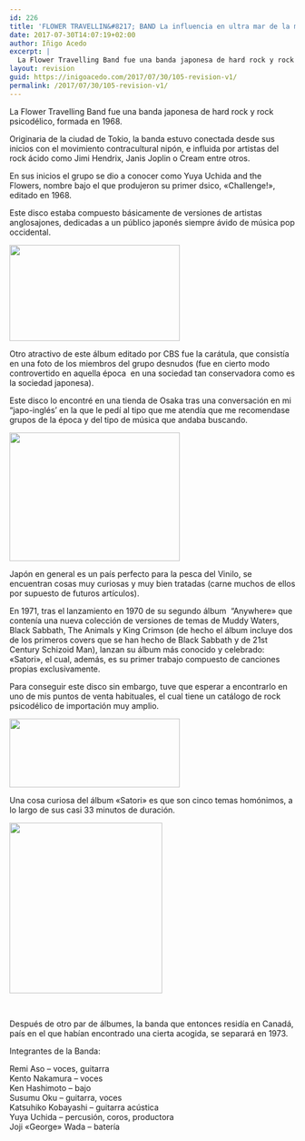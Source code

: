 ```yaml
---
id: 226
title: 'FLOWER TRAVELLIN&#8217; BAND La influencia en ultra mar de la música occidental'
date: 2017-07-30T14:07:19+02:00
author: Iñigo Acedo
excerpt: |
  La Flower Travelling Band fue una banda japonesa de hard rock y rock psicodélico, formada en 1968.
layout: revision
guid: https://inigoacedo.com/2017/07/30/105-revision-v1/
permalink: /2017/07/30/105-revision-v1/
---
```

La Flower Travelling Band fue una banda japonesa de hard rock y rock psicodélico, formada en 1968.

<!--more-->

Originaria de la ciudad de Tokio, la banda estuvo conectada desde sus inicios con el movimiento contracultural nipón, e influida por artistas del rock ácido como Jimi Hendrix, Janis Joplin o Cream entre otros.

En sus inicios el grupo se dio a conocer como Yuya Uchida and the Flowers, nombre bajo el que produjeron su primer dsico, &#171;Challenge!&#187;, editado en 1968.

Este disco estaba compuesto básicamente de versiones de artistas anglosajones, dedicadas a un público japonés siempre ávido de música pop occidental.

<img class="alignnone size-medium wp-image-98" src="https://i2.wp.com/inigoacedo.com/wp-content/uploads/2017/01/IMG_20170104_191108.jpg?resize=300%2C169&#038;ssl=1" alt="" width="300" height="169" srcset="https://i2.wp.com/inigoacedo.com/wp-content/uploads/2017/01/IMG_20170104_191108.jpg?resize=300%2C169&ssl=1 300w, https://i2.wp.com/inigoacedo.com/wp-content/uploads/2017/01/IMG_20170104_191108.jpg?resize=768%2C432&ssl=1 768w, https://i2.wp.com/inigoacedo.com/wp-content/uploads/2017/01/IMG_20170104_191108.jpg?resize=1024%2C576&ssl=1 1024w, https://i2.wp.com/inigoacedo.com/wp-content/uploads/2017/01/IMG_20170104_191108.jpg?w=1575&ssl=1 1575w" sizes="(max-width: 300px) 100vw, 300px" data-recalc-dims="1" /> 

Otro atractivo de este álbum editado por CBS fue la carátula, que consistía en una foto de los miembros del grupo desnudos (fue en cierto modo controvertido en aquella época  en una sociedad tan conservadora como es la sociedad japonesa).

Este disco lo encontré en una tienda de Osaka tras una conversación en mi “japo-inglés’ en la que le pedí al tipo que me atendía que me recomendase grupos de la época y del tipo de música que andaba buscando.

[<img class="alignnone size-medium wp-image-110" src="https://inigoacedo.com/wp-content/uploads/2017/01/ScreenHunter_7-300x226.bmp" alt="" width="300" height="226" srcset="https://inigoacedo.com/wp-content/uploads/2017/01/ScreenHunter_7-300x226.bmp 300w, https://inigoacedo.com/wp-content/uploads/2017/01/ScreenHunter_7.bmp 572w" sizes="(max-width: 300px) 100vw, 300px" />](https://inigoacedo.com/wp-content/uploads/2017/01/ScreenHunter_7.bmp)

Japón en general es un país perfecto para la pesca del Vinilo, se encuentran cosas muy curiosas y muy bien tratadas (carne muchos de ellos por supuesto de futuros artículos).

En 1971, tras el lanzamiento en 1970 de su segundo álbum  “Anywhere&#187; que contenía una nueva colección de versiones de temas de Muddy Waters, Black Sabbath, The Animals y King Crimson (de hecho el álbum incluye dos de los primeros covers que se han hecho de Black Sabbath y de 21st Century Schizoid Man), lanzan su álbum más conocido y celebrado: &#171;Satori&#187;, el cual, además, es su primer trabajo compuesto de canciones propias exclusivamente.

Para conseguir este disco sin embargo, tuve que esperar a encontrarlo en uno de mis puntos de venta habituales, el cual tiene un catálogo de rock psicodélico de importación muy amplio.

[<img class="alignnone size-medium wp-image-108" src="https://inigoacedo.com/wp-content/uploads/2017/01/ScreenHunter_5-300x121.bmp" alt="" width="300" height="121" srcset="https://inigoacedo.com/wp-content/uploads/2017/01/ScreenHunter_5-300x121.bmp 300w, https://inigoacedo.com/wp-content/uploads/2017/01/ScreenHunter_5.bmp 372w" sizes="(max-width: 300px) 100vw, 300px" />](https://inigoacedo.com/wp-content/uploads/2017/01/ScreenHunter_5.bmp)

Una cosa curiosa del álbum &#171;Satori&#187; es que son cinco temas homónimos, a lo largo de sus casi 33 minutos de duración.

[<img class="alignnone size-medium wp-image-225" src="https://inigoacedo.com/wp-content/uploads/2017/01/ScreenHunter_4-1-269x300.bmp" alt="" width="269" height="300" srcset="https://inigoacedo.com/wp-content/uploads/2017/01/ScreenHunter_4-1-269x300.bmp 269w, https://inigoacedo.com/wp-content/uploads/2017/01/ScreenHunter_4-1.bmp 488w" sizes="(max-width: 269px) 100vw, 269px" />](https://inigoacedo.com/wp-content/uploads/2017/01/ScreenHunter_4-1.bmp)

&nbsp;

Después de otro par de álbumes, la banda que entonces residía en Canadá, país en el que habían encontrado una cierta acogida, se separará en 1973.

Integrantes de la Banda:

Remi Aso – voces, guitarra  
Kento Nakamura – voces  
Ken Hashimoto – bajo  
Susumu Oku – guitarra, voces  
Katsuhiko Kobayashi – guitarra acústica  
Yuya Uchida – percusión, coros, productora  
Joji &#171;George&#187; Wada – batería